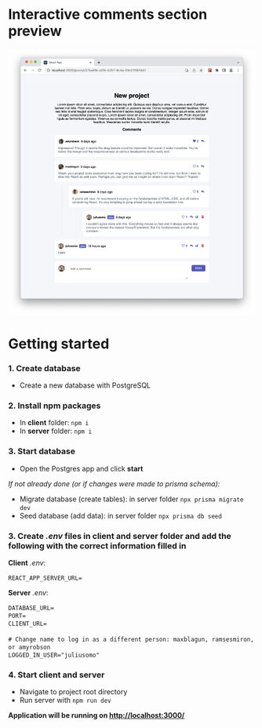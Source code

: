 # Interactive comments section preview

![app preview](<https://github.com/kidijkmans/interactive-comments-section/blob/master/Preview.png>)

# Getting started

### 1. Create database 

- Create a new database with PostgreSQL

### 2. Install npm packages

- In **client** folder: `npm i`
- In **server** folder: `npm i`

### 3. Start database

- Open the Postgres app and click **start**

*If not already done (or if changes were made to prisma schema):*
- Migrate database (create tables): in server folder `npx prisma migrate dev`
- Seed database (add data): in server folder `npx prisma db seed`

### 3. Create *.env* files in client and server folder and add the following with the correct information filled in

**Client** *.env*:
```
REACT_APP_SERVER_URL=
```

**Server** *.env*:
```
DATABASE_URL=
PORT=
CLIENT_URL=

# Change name to log in as a different person: maxblagun, ramsesmiron, or amyrobson
LOGGED_IN_USER="juliusomo" 
```

### 4. Start client and server

- Navigate to project root directory
- Run server with `npm run dev`

**Application will be running on <http://localhost:3000/>**
